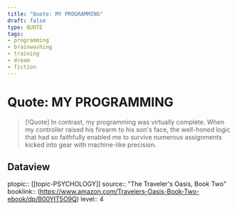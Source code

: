 ```yaml
---
title: "Quote: MY PROGRAMMING"
draft: false
type: QUOTE
tags:
- programming
- brainwashing
- training
- dream
- fiction
---
```


# Quote: MY PROGRAMMING
> [!Quote]
> In contrast, my programming was virtually complete.
> When my controller raised his firearm to his son's face, the well-honed logic that had so faithfully enabled me to survive numerous assignments kicked into gear with machine-like precision.

## Dataview
ptopic:: [[topic-PSYCHOLOGY]]
source:: "The Traveler's Oasis, Book Two"
booklink:: (https://www.amazon.com/Travelers-Oasis-Book-Two-ebook/dp/B00YIT5O9Q)
level:: 4
